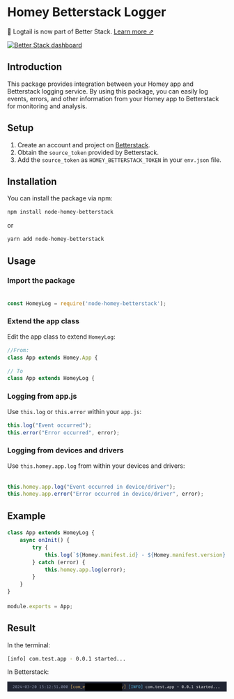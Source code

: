 # Homey Betterstack Logger
📣 Logtail is now part of Better Stack. [Learn more ⇗](https://betterstack.com/press/introducing-better-stack/)

[![Better Stack dashboard](https://github.com/logtail/logtail-js/assets/10132717/96b422e7-3026-49c1-bd45-a946c37211d0)](https://betterstack.com/logs)

## Introduction

This package provides integration between your Homey app and Betterstack logging service. By using this package, you can easily log events, errors, and other information from your Homey app to Betterstack for monitoring and analysis.

## Setup

1. Create an account and project on [Betterstack](https://betterstack.com/logs).
2. Obtain the `source_token` provided by Betterstack.
3. Add the `source_token` as `HOMEY_BETTERSTACK_TOKEN` in your `env.json` file.

## Installation

You can install the package via npm:

```bash
npm install node-homey-betterstack
```

or 

```bash
yarn add node-homey-betterstack
```

## Usage
### Import the package

```javascript

const HomeyLog = require('node-homey-betterstack');
```

### Extend the app class

Edit the app class to extend `HomeyLog`:

```javascript
//From:
class App extends Homey.App {
```


```javascript
// To
class App extends HomeyLog {
```

### Logging from app.js

Use `this.log` or `this.error` within your `app.js`:

```javascript
this.log("Event occurred");
this.error("Error occurred", error);
```

### Logging from devices and drivers

Use `this.homey.app.log` from within your devices and drivers:

```javascript

this.homey.app.log("Event occurred in device/driver");
this.homey.app.error("Error occurred in device/driver", error);
```

## Example
```javascript
class App extends HomeyLog {
    async onInit() {
        try {       
            this.log(`${Homey.manifest.id} - ${Homey.manifest.version} started...`);
        } catch (error) {
            this.homey.app.log(error);
        }
    }
}

module.exports = App;

```

## Result
In the terminal:

```bash
[info] com.test.app - 0.0.1 started...
```

In Betterstack:

<img src="https://github.com/martijnpoppen/homey-betterstack/blob/main/assets/image1.png?raw=true">

